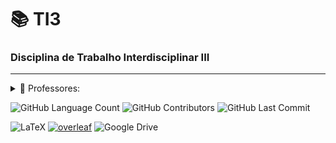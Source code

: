 # 📚 TI3
### Disciplina de Trabalho Interdisciplinar III
-----------
<details>
<summary>🍎 Professores:</summary>

- José Wilson da Costa
- Jeanne Louize Emygdio

</details>


<img alt="GitHub Language Count" src="https://img.shields.io/badge/languages-1-blue" /> <img alt="GitHub Contributors" src="https://img.shields.io/badge/contributors-4-red" /> <img alt="GitHub Last Commit" src="https://img.shields.io/github/last-commit/bpsoraggi/PUC-Minas" />

![LaTeX](https://img.shields.io/badge/latex-%23008080.svg?style=for-the-badge&logo=latex&logoColor=white) <a href='https://github.com/shivamkapasia0' target="_blank"><img alt='overleaf' src='https://img.shields.io/badge/Overleaf-100000?style=for-the-badge&logo=overleaf&logoColor=white&labelColor=47A141&color=47A141'/></a> ![Google Drive](https://img.shields.io/badge/Google%20Drive-4285F4?style=for-the-badge&logo=googledrive&logoColor=white)
